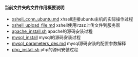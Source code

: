 #### 当前文件夹的文件作用概要说明
- [xshell_conn_ubuntu.md](xshell_conn_ubuntu.md) xhsell连接ubuntu主机的实际操作过程
- [xshell_upload_file.md](xshell_upload_file.md) xshell使用lrzsz上传文件到服务器
- [apache_install.sh](apache_install.sh) apache的源码安装过程
- [mysql_install](mysql_install.sh) mysql的源码安装过程
- [mysql_parameters_des.md](mysql_parameters_des.md) mysql源码安装的配置参数解释
- [php_install.sh](php_install.sh) php的源码安装过程


